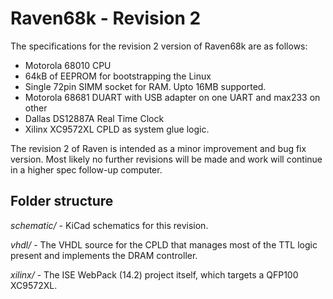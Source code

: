 # Raven68k - Revision 2

The specifications for the revision 2 version of Raven68k are as follows:

- Motorola 68010 CPU
- 64kB of EEPROM for bootstrapping the Linux
- Single 72pin SIMM socket for RAM. Upto 16MB supported.
- Motorola 68681 DUART with USB adapter on one UART and max233 on other
- Dallas DS12887A Real Time Clock
- Xilinx XC9572XL CPLD as system glue logic.

The revision 2 of Raven is intended as a minor improvement and bug fix version. Most likely no further revisions will be made and work will continue in a higher spec follow-up computer.

## Folder structure

*schematic/* - KiCad schematics for this revision.

*vhdl/* - The VHDL source for the CPLD that manages most of the TTL logic present and implements the DRAM controller. 

*xilinx/* - The ISE WebPack (14.2) project itself, which targets a QFP100 XC9572XL.
